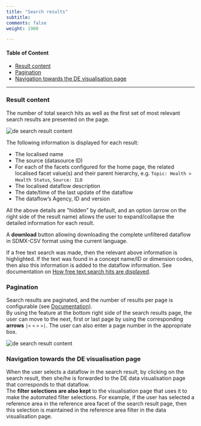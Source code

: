 ```yaml
---
title: "Search results"
subtitle: 
comments: false
weight: 1900

---
```


#### Table of Content
- [Result content](#result-content)
- [Pagination](#pagination)
- [Navigation towards the DE visualisation page](#navigation-towards-the-de-visualisation-page)

---

### Result content
The number of total search hits as well as the first set of most relevant search results are presented on the page.  

![de search result content](/images/de-result-1.png)

The following information is displayed for each result:
* The localised name
* The source (datasource ID)
* For each of the facets configured for the home page, the related localised facet value(s) and their parent hierarchy, e.g. `Topic: Health > Health Status`, `Source: ILO`
* The localised dataflow description
* The date/time of the last update of the dataflow
* The dataflow’s Agency, ID and version

All the above details are "hidden" by default, and an option (arrow on the right side of the result name) allows the user to expand/collapse the detailed information for each result.  

A **download** button allowing downloading the complete unfiltered dataflow in SDMX-CSV format using the current language.

If a free text search was made, then the relevant above information is highlighted. If the text was found in a concept name/ID or dimension codes, then also this information is added to the dataflow information. See documentation on [How free text search hits are displayed](https://sis-cc.gitlab.io/dotstatsuite-documentation/using-de/searching-data/free-text-search/).

### Pagination
Search results are paginated, and the number of results per page is configurable (see [Documentation](https://sis-cc.gitlab.io/dotstatsuite-documentation/configurations/de-configuration/#search-result-page-number-of-results-per-page)).  
By using the feature at the bottom right side of the search results page, the user can move to the next, first or last page by using the corresponding **arrows** `|<` `<` `>` `>|`. The user can also enter a page number in the appropriate box.

![de search result content](/images/de-result-2.png)

### Navigation towards the DE visualisation page
When the user selects a dataflow in the search result, by clicking on the search result, then she/he is forwarded to the DE data visualisation page that corresponds to that dataflow.  
The **filter selections are also kept** to the visualisation page that uses it to make the automated filter selections. For example, if the user has selected a reference area in the reference area facet of the search result page, then this selection is maintained in the reference area filter in the data visualisation page.  

